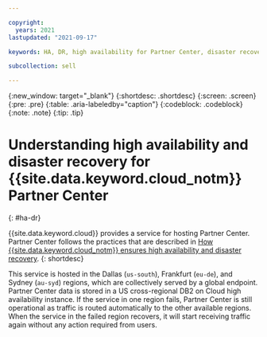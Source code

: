 ```yaml
---

copyright:
  years: 2021
lastupdated: "2021-09-17"

keywords: HA, DR, high availability for Partner Center, disaster recovery for Partner Center, failover for Partner Center

subcollection: sell

---
```


{:new_window: target="_blank"}
{:shortdesc: .shortdesc}
{:screen: .screen}
{:pre: .pre}
{:table: .aria-labeledby="caption"}
{:codeblock: .codeblock}
{:note: .note}
{:tip: .tip}

# Understanding high availability and disaster recovery for {{site.data.keyword.cloud_notm}} Partner Center
{: #ha-dr}

{{site.data.keyword.cloud}} provides a service for hosting Partner Center. Partner Center follows the practices that are described in [How {{site.data.keyword.cloud_notm}} ensures high availability and disaster recovery](/docs/overview?topic=overview-zero-downtime).
{: shortdesc}

This service is hosted in the Dallas (`us-south`), Frankfurt (`eu-de`), and Sydney (`au-syd`) regions, which are collectively served by a global endpoint. Partner Center data is stored in a US cross-regional DB2 on Cloud high availability instance. If the service in one region fails, Partner Center is still operational as traffic is routed automatically to the other available regions. When the service in the failed region recovers, it will start receiving traffic again without any action required from users.
